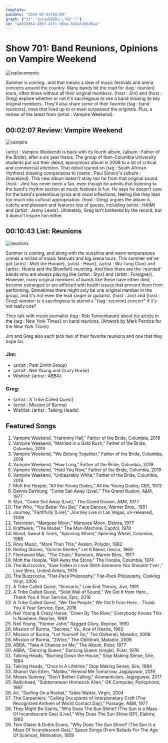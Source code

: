 ```yaml
---
template: 
pubdate: "2019-05-03T00:00"
graph: {"3J":"Jp1auODERu","HV":""}
id: "a4032064-3867-41fc-96ee-816af20636aa"
---
```






# Show 701: Band Reunions, Opinions on Vampire Weekend

![replacements](https://static.soundopinions.org/images/2019/replacements.jpg)

Summer is coming…and that means a slew of music festivals and arena concerts around the country. Many bands hit the road for {tag : reunion} tours, often times without all their original members. {host : Jim} and {host : Greg} explore whether or not it's sacrilegious to see a band missing its key original members. They'll also share some of their favorite {tag : band reunions}, ones that lived up to or even surpassed the originals. Plus, a review of the latest from {artist : Vampire Weekend}.



## 00:02:07 Review: Vampire Weekend

![vampire](https://static.soundopinions.org/assets/701/3J0.png)

{artist : Vampire Weekend} is back with its fourth album, {album : Father of the Bride}, after a six year hiatus. The group of then-Columbia University students put out their debut, eponymous album in 2008 to a lot of critical and commercial attention. That debut leaned on {tag : South African rhythms} drawing comparisons to {name : Paul Simon}'s {album : Graceland}. This new album doesn't stray too far from that original sound. {host : Jim} has never been a fan, even though he admits that listening to the band's rhythm section at music festivals is fun. He says he doesn't care for the band's pretentious lyrics and vocal inflections, feeling like they lean too much into cultural appropriation. {host : Greg} argues the album is catchy and pleasant and features lots of guests, including {artist : HAIM} and {artist : Jenny Lewis}. Ultimately, Greg isn't bothered by the record, but it doesn't inspire him either.



## 00:10:43 List: Reunions

![reunions](https://static.soundopinions.org/assets/701/HV0.jpg)

Summer is coming, and along with the sunshine and warm temperatures comes a miriad of music festivals and big arena tours. This summer we've got {artist : Mott the Hoople}, {artist : Heart}, {artist : Wu-Tang Clan} and {artist : Hootie and the Blowfish} reuniting. And then there are the 'reunited' bands who are always playing like {artist : Styx} and {artist : Foreigner}. However, many original members of bands like these have either died, become estranged or are afflicted with health issues that prevent them from performing. Sometimes there might only be one original member in the group, and it's not even the lead singer or guitarist. {host : Jim} and {host : Greg} wonder: is it sacrilegious to attend a "{tag : reunion} concert" if it's not really one?

They talk with music journalist {tag : Rob Tannenbaum} about [his article](https://www.nytimes.com/2019/03/22/arts/music/band-name-reunions.html) in the {tag : New York Times} on band reunions. (Artwork by Mark Pernice for the *New York Times*)

Jim and Greg also each pick two of their favorite reunions and one that they hope for.


### Jim:

- {artist : Patti Smith Group}
- {artist : Neil Young and Crazy Horse}
- Wishlist: {artist : ABBA}


### Greg:

- {artist : A Tribe Called Quest}
- {artist : Mission of Burma}
- Wishlist: {artist : Talking Heads}



## Featured Songs

1. Vampire Weekend, "Harmony Hall," Father of the Bride, Columbia, 2019
2. Vampire Weekend, "Married in a Gold Rush," Father of the Bride, Columbia, 2019
3. Vampire Weekend, "We Belong Together," Father of the Bride, Columbia, 2019
4. Vampire Weekend, "How Long," Father of the Bride, Columbia, 2019
5. Vampire Weekend, "Hold You Now," Father of the Bride, Columbia, 2019
6. Vampire Weekend, "Unbearably White," Father of the Bride, Columbia, 2019
7. Mott the Hoople, "All the Young Dudes," All the Young Dudes, CBS, 1972
8. Dennis DeYoung, "Come Sail Away (Live)," The Grand Illusion, A&M, 1977
9. Styx, "Come Sail Away (Live)," The Grand Illusion, A&M, 1977
10. The Who, "You Better You Bet," Face Dances, Warner Bros., 1981
11. Journey, "Faithfully (Live)," Journey Live in Las Vegas, un-released, 2008
12. Television, "Marquee Moon," Marquee Moon, Elektra, 1977
13. Kraftwerk, "The Model," The Man-Machine, Capitol, 1978
14. Blood, Sweat & Tears, "Spinning Wheel," Spinning Wheel, Columbia, 1968
15. Roxy Music, "More Than This," Avalon, Polydor, 1982
16. Rolling Stones, "Gimme Shelter," Let It Bleed, Decca, 1969
17. Fleetwood Mac, "The Chain," Rumours, Warner Bros., 1977
18. Mott the Hoople, "Roll Away the Stone," The Hoople, Columbia, 1974
19. The Buzzcocks, "Ever Fallen in Love (With Someone You Shouldn't've) ," Love Bites, United Artists, 1978
20. The Buzzcocks, "Flat-Pack Philosophy," Flat-Pack Philosophy, Cooking Vinyl, 2006
21. A Tribe Called Quest, "Scenario," Low End Theory, Jive, 1991
22. A Tribe Called Quest, "Solid Wall of Sound," We Got It from Here... Thank You 4 Your Service, Epic, 2016
23. A Tribe Called Quest, "We The People," We Got It from Here... Thank You 4 Your Service, Epic, 2016
24. Neil Young & Crazy Horse, "Down By The River," Everybody Knows This Is Nowhere, Reprise, 1969
25. Neil Young, "Farmer John," Ragged Glory, Reprise, 1990
26. Mission of Burma, "Secrets," Vs., Ace of Hearts, 1982
27. Mission of Burma, "Let Yourself Go," The Obliterati, Matador, 2006
28. Mission of Burma, "2Wice," The Obliterati, Matador, 2006
29. ABBA, "Take A Chance on Me," The Album, Polar, 1977
30. ABBA, "Dancing Queen," Dancing Queen (single), Polar, 1976
31. Talking Heads, "Burning Down the House," Stop Making Sense, Sire, 1984
32. Talking Heads, "Once In A Lifetime," Stop Making Sense, Sire, 1984
33. Sharon Van Etten, "Malibu," Remind Me Tomorrow, Jagjaguwar, 2019
34. Moses Sumney, "Don't Bother Calling," Aromanticism, Jagjaguwar, 2017
35. Radiohead, "Subterranean Homesick Alien," OK Computer, Parlophone, 1997
36. Air, "Surfing On a Rocket," Talkie Walkie, Virgin, 2004
37. The Carpenters, "Calling Occupants of Interplanetary Craft (The Recognized Anthem of World Contact Day)," Passage, A&M, 1977
38. They Might Be Giants, "Why Does The Sun Shine? (The Sun Is a Mass Of Incandescent Gas) [Live]," Why Does The Sun Shine (EP), Elektra, 1993
39. Tom Glazer & Dottie Evans, "Why Does The Sun Shine? (The Sun Is a Mass Of Incandescent Gas)," Space Songs (From Ballads For The Age Of Science), Motivation, 1959